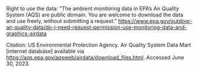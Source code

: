 Right to use the data: "The ambient monitoring data in EPA’s Air Quality System (AQS) are public domain. You are welcome to download the data and use freely, without submitting a request." https://www.epa.gov/outdoor-air-quality-data/do-i-need-request-permission-use-monitoring-data-and-graphics-airdata

Citation:
US Environmental Protection Agency. Air Quality System Data Mart [internet database] available via https://aqs.epa.gov/aqsweb/airdata/download_files.html. Accessed June 30, 2023.